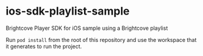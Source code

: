 ios-sdk-playlist-sample
=======================

Brightcove Player SDK for iOS sample using a Brightcove playlist

Run `pod install` from the root of this repository and use the workspace that it generates to run the project.